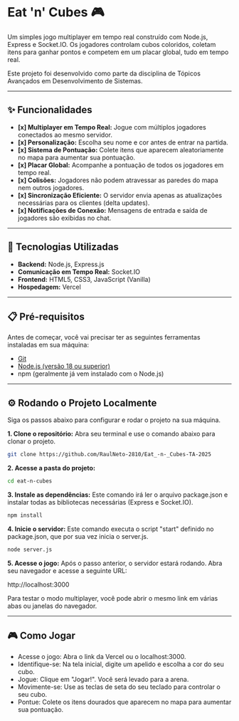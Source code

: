 # Eat 'n' Cubes 🎮

Um simples jogo multiplayer em tempo real construído com Node.js, Express e Socket.IO. Os jogadores controlam cubos coloridos, coletam itens para ganhar pontos e competem em um placar global, tudo em tempo real.

Este projeto foi desenvolvido como parte da disciplina de Tópicos Avançados em Desenvolvimento de Sistemas.

---

## ✨ Funcionalidades

-   **[x] Multiplayer em Tempo Real:** Jogue com múltiplos jogadores conectados ao mesmo servidor.
-   **[x] Personalização:** Escolha seu nome e cor antes de entrar na partida.
-   **[x] Sistema de Pontuação:** Colete itens que aparecem aleatoriamente no mapa para aumentar sua pontuação.
-   **[x] Placar Global:** Acompanhe a pontuação de todos os jogadores em tempo real.
-   **[x] Colisões:** Jogadores não podem atravessar as paredes do mapa nem outros jogadores.
-   **[x] Sincronização Eficiente:** O servidor envia apenas as atualizações necessárias para os clientes (delta updates).
-   **[x] Notificações de Conexão:** Mensagens de entrada e saída de jogadores são exibidas no chat.

---

## 🚀 Tecnologias Utilizadas

-   **Backend:** Node.js, Express.js
-   **Comunicação em Tempo Real:** Socket.IO
-   **Frontend:** HTML5, CSS3, JavaScript (Vanilla)
-   **Hospedagem:** Vercel

---

## 📋 Pré-requisitos

Antes de começar, você vai precisar ter as seguintes ferramentas instaladas em sua máquina:
-   [Git](https://git-scm.com)
-   [Node.js (versão 18 ou superior)](https://nodejs.org)
-   npm (geralmente já vem instalado com o Node.js)

---

## ⚙️ Rodando o Projeto Localmente

Siga os passos abaixo para configurar e rodar o projeto na sua máquina.

**1. Clone o repositório:**
Abra seu terminal e use o comando abaixo para clonar o projeto.

```bash
git clone https://github.com/RaulNeto-2810/Eat_-n-_Cubes-TA-2025
```

**2. Acesse a pasta do projeto:**

```bash
cd eat-n-cubes
```

**3. Instale as dependências:**
Este comando irá ler o arquivo package.json e instalar todas as bibliotecas necessárias (Express e Socket.IO).

```bash
npm install
```

**4. Inicie o servidor:**
Este comando executa o script "start" definido no package.json, que por sua vez inicia o server.js.

```bash
node server.js
```

**5. Acesse o jogo:**
Após o passo anterior, o servidor estará rodando. Abra seu navegador e acesse a seguinte URL:

http://localhost:3000

Para testar o modo multiplayer, você pode abrir o mesmo link em várias abas ou janelas do navegador.

--- 

## 🎮 Como Jogar

- Acesse o jogo: Abra o link da Vercel ou o localhost:3000.
- Identifique-se: Na tela inicial, digite um apelido e escolha a cor do seu cubo.
- Jogue: Clique em "Jogar!". Você será levado para a arena.
- Movimente-se: Use as teclas de seta do seu teclado para controlar o seu cubo.
- Pontue: Colete os itens dourados que aparecem no mapa para aumentar sua pontuação.